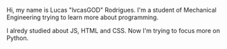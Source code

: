 Hi, my name is Lucas "lvcasGOD" Rodrigues. I'm a student of Mechanical Engineering trying to learn more about programming.

I alredy studied about JS, HTML and CSS. Now I'm trying to focus more on Python.
